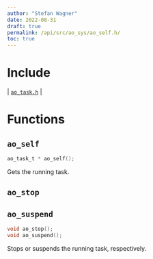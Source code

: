 ```yaml
---
author: "Stefan Wagner"
date: 2022-08-31
draft: true
permalink: /api/src/ao_sys/ao_self.h/
toc: true
---
```


# Include

| [`ao_task.h`](ao_task.h.md) |

# Functions

## `ao_self`

```c
ao_task_t * ao_self();
```

Gets the running task.

## `ao_stop`
## `ao_suspend`

```c
void ao_stop();
void ao_suspend();
```

Stops or suspends the running task, respectively.
